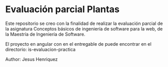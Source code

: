 # Evaluación parcial Plantas
Este repositorio se creo con la finalidad de realizar la evaluación parcial de la asignatura Conceptos básicos de ingeniería de software para la web, de la Maestría de Ingeniería de Software.

El proyecto en angular con en el entregable de puede encontrar en el directorio: is-evaluacion-practica

Author: Jesus Henriquez
